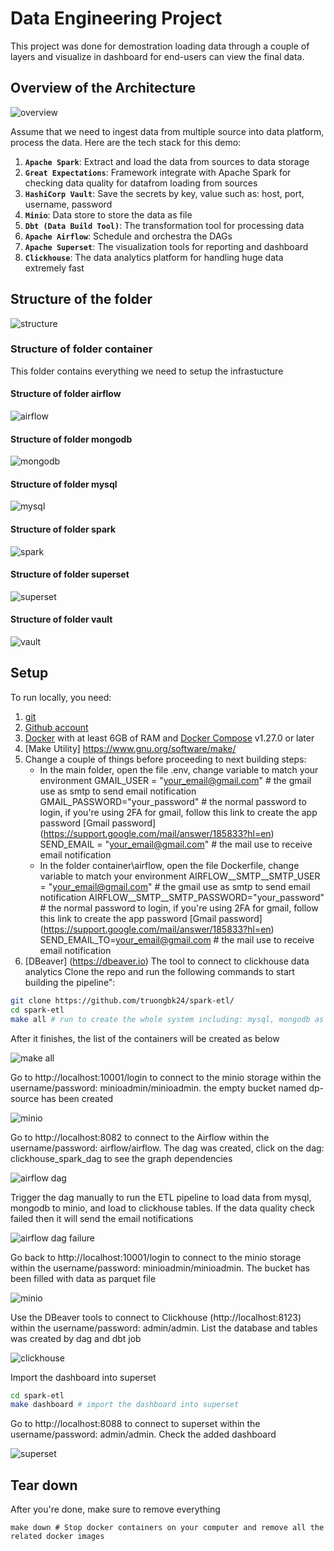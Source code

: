 # Data Engineering Project
This project was done for demostration loading data through a couple of layers and visualize in dashboard for end-users can view the final data.

## Overview of the Architecture

![overview](./asset/images/data_engineering_batch.drawio.png)

Assume that we need to ingest data from multiple source into data platform, process the data. Here are the tech stack for this demo:

1. **`Apache Spark`**: Extract and load the data from sources to data storage
2. **`Great Expectations`**: Framework integrate with Apache Spark for checking data quality for datafrom loading from sources
3. **`HashiCorp Vault`**: Save the secrets by key, value such as: host, port, username, password
4. **`Minio`**: Data store to store the data as file
5. **`Dbt (Data Build Tool)`**: The transformation tool for processing data
6. **`Apache Airflow`**: Schedule and orchestra the DAGs
7. **`Apache Superset`**: The visualization tools for reporting and dashboard
8. **`Clickhouse`**: The data analytics platform for handling huge data extremely fast

## Structure of the folder
![structure](./asset/images/folder_structure.png)

### Structure of folder container

This folder contains everything we need to setup the infrastucture

#### Structure of folder airflow

![airflow](./asset/images/airflow_folder.png)

#### Structure of folder mongodb
![mongodb](./asset/images/mongodb_folder.png)

#### Structure of folder mysql
![mysql](./asset/images/mysql_folder.png)

#### Structure of folder spark
![spark](./asset/images/spark_folder.png)

#### Structure of folder superset
![superset](./asset/images/superset_folder.png)

#### Structure of folder vault
![vault](./asset/images/vault_folder.png)

## Setup

To run locally, you need:
1. [git](https://git-scm.com/book/en/v2/Getting-Started-Installing-Git)
2. [Github account](https://github.com/)
3. [Docker](https://docs.docker.com/engine/install/) with at least 6GB of RAM and [Docker Compose](https://docs.docker.com/compose/install/) v1.27.0 or later
4. [Make Utility] https://www.gnu.org/software/make/
5. Change a couple of things before proceeding to next building steps:
    -  In the main folder, open the file .env, change variable to match your environment
        GMAIL_USER = "your_email@gmail.com" # the gmail use as smtp to send email notification
        GMAIL_PASSWORD="your_password" # the normal password to login, if you're using 2FA for gmail, follow this link to create the app password [Gmail password] (https://support.google.com/mail/answer/185833?hl=en)
        SEND_EMAIL = "your_email@gmail.com" # the mail use to receive email notification
    -  In the folder container\airflow, open the file Dockerfile, change variable to match your environment
        AIRFLOW__SMTP__SMTP_USER = "your_email@gmail.com" # the gmail use as smtp to send email notification
        AIRFLOW__SMTP__SMTP_PASSWORD="your_password" # the normal password to login, if you're using 2FA for gmail, follow this link to create the app password [Gmail password] (https://support.google.com/mail/answer/185833?hl=en)
        SEND_EMAIL_TO=your_email@gmail.com # the mail use to receive email notification
6. [DBeaver] (https://dbeaver.io) The tool to connect to clickhouse data analytics
Clone the repo and run the following commands to start building the pipeline":

```bash
git clone https://github.com/truongbk24/spark-etl/
cd spark-etl
make all # run to create the whole system including: mysql, mongodb as source, spark cluster including 1 master and 2 workers, minio as data storage, clickhouse as data analytics platform, vault as secret manager, aiflow as orchestrator and superset as visualization. Wait around a couple of minutes for building
```

After it finishes, the list of the containers will be created as below

![make all](./asset/images/make_all.png)

Go to http://localhost:10001/login to connect to the minio storage within the username/password: minioadmin/minioadmin. the empty bucket named dp-source has been created

![minio](./asset/images/minio_screenshot.png)

Go to http://localhost:8082 to connect to the Airflow within the username/password: airflow/airflow. The dag was created, click on the dag: clickhouse_spark_dag to see the graph dependencies

![airflow dag](./asset/images/airflow_dag.png)

Trigger the dag manually to run the ETL pipeline to load data from mysql, mongodb to minio, and load to clickhouse tables. If the data quality check failed then it will send the email notifications

![airflow dag failure](./asset/images/airflow_dag_failure.png)

Go back to http://localhost:10001/login to connect to the minio storage within the username/password: minioadmin/minioadmin. The bucket has been filled with data as parquet file

![minio](./asset/images/minio_storage_data.png)

Use the DBeaver tools to connect to Clickhouse (http://localhost:8123) within the username/password: admin/admin. List the database and tables was created by dag and dbt job

![clickhouse](./asset/images/clickhouse.png)

Import the dashboard into superset
```bash
cd spark-etl
make dashboard # import the dashboard into superset
```

Go to http://localhost:8088 to connect to superset within the username/password: admin/admin. Check the added dashboard

![superset](./asset/images/superset.png)

## Tear down

After you're done, make sure to remove everything

```shell
make down # Stop docker containers on your computer and remove all the related docker images
```